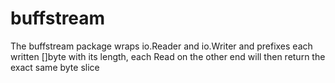# buffstream
The buffstream package wraps io.Reader and io.Writer and prefixes each written []byte with its length, each Read on the other end will then return the exact same byte slice
